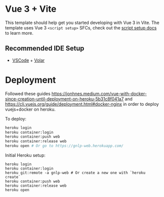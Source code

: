 # Vue 3 + Vite

This template should help get you started developing with Vue 3 in Vite. The template uses Vue 3 `<script setup>` SFCs, check out the [script setup docs](https://v3.vuejs.org/api/sfc-script-setup.html#sfc-script-setup) to learn more.

## Recommended IDE Setup

- [VSCode](https://code.visualstudio.com/) + [Volar](https://marketplace.visualstudio.com/items?itemName=johnsoncodehk.volar)

# Deployment

Followed these guides https://jonhnes.medium.com/vue-with-docker-since-creation-until-deployment-on-heroku-5b31c8f041a7
and https://cli.vuejs.org/guide/deployment.html#docker-nginx
in order to deploy vuejs+docker on heroku.

To deploy:

```bash
heroku login
heroku container:login
heroku container:push web
heroku container:release web
heroku open # Or go to https://gnlp-web.herokuapp.com/
```

Initial Heroku setup:

```
heroku login
heroku container:login
heroku git:remote -a gnlp-web # Or create a new one with `heroku create`
heroku container:push web
heroku container:release web
heroku open
```
